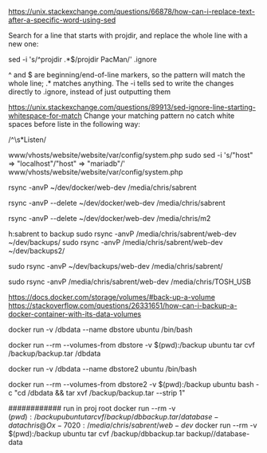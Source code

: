https://unix.stackexchange.com/questions/66878/how-can-i-replace-text-after-a-specific-word-using-sed



Search for a line that starts with projdir, and replace the whole line with a new one:

sed -i 's/^projdir .*$/projdir PacMan/' .ignore

^ and $ are beginning/end-of-line markers, so the pattern will match the whole line; .* matches anything. The -i tells sed to write the changes directly to .ignore, instead of just outputting them

https://unix.stackexchange.com/questions/89913/sed-ignore-line-starting-whitespace-for-match
Change your matching pattern no catch white spaces before liste in the following way:

/^\s*Listen/

www/vhosts/website/website/var/config/system.php
sudo sed -i 's/"host" => "localhost"/"host" => "mariadb"/' www/vhosts/website/website/var/config/system.php

rsync -anvP ~/dev/docker/web-dev /media/chris/sabrent

rsync -anvP --delete ~/dev/docker/web-dev /media/chris/sabrent

rsync -anvP --delete ~/dev/docker/web-dev /media/chris/m2


h:sabrent to backup
sudo rsync -anvP /media/chris/sabrent/web-dev ~/dev/backups/
sudo rsync -anvP /media/chris/sabrent/web-dev ~/dev/backups2/

sudo rsync -anvP ~/dev/backups/web-dev /media/chris/sabrent/


sudo rsync -anvP /media/chris/sabrent/web-dev /media/chris/TOSH_USB


https://docs.docker.com/storage/volumes/#back-up-a-volume
https://stackoverflow.com/questions/26331651/how-can-i-backup-a-docker-container-with-its-data-volumes

docker run -v /dbdata --name dbstore ubuntu /bin/bash

docker run --rm --volumes-from dbstore -v $(pwd):/backup ubuntu tar cvf /backup/backup.tar /dbdata

docker run -v /dbdata --name dbstore2 ubuntu /bin/bash

docker run --rm --volumes-from dbstore2 -v $(pwd):/backup ubuntu bash -c "cd /dbdata && tar xvf /backup/backup.tar --strip 1"


############
run in proj root 
docker run --rm -v $(pwd):/backup ubuntu tar cvf /backup/dbbackup.tar /database-data
chris@Ox-7020:/media/chris/sabrent/web-dev$ docker run --rm  -v $(pwd):/backup ubuntu tar cvf /backup/dbbackup.tar backup//database-data
